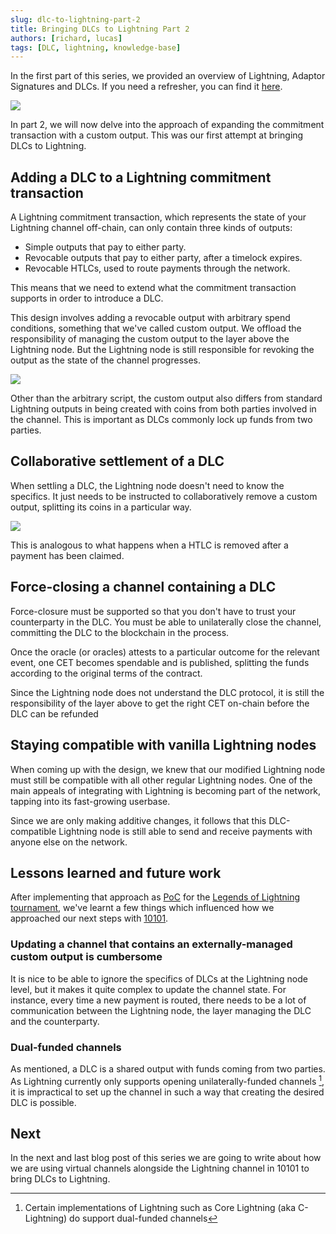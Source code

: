 ```yaml
---
slug: dlc-to-lightning-part-2
title: Bringing DLCs to Lightning Part 2
authors: [richard, lucas]
tags: [DLC, lightning, knowledge-base]
---
```


In the first part of this series, we provided an overview of Lightning, Adaptor Signatures and DLCs. If you need a refresher, you can find it [here](https://10101.finance/blog/dlc-to-lightning-part-1).

![](/2023-07-04-bringing-dlc-to-lightning-part-2/bitcoin_struck_by_lightning.png)

In part 2, we will now delve into the approach of expanding the commitment transaction with a custom output. This was our first attempt at bringing DLCs to Lightning.

## Adding a DLC to a Lightning commitment transaction

A Lightning commitment transaction, which represents the state of your Lightning channel off-chain, can only contain three kinds of outputs:

- Simple outputs that pay to either party.
- Revocable outputs that pay to either party, after a timelock expires.
- Revocable HTLCs, used to route payments through the network.

This means that we need to extend what the commitment transaction supports in order to introduce a DLC.

This design involves adding a revocable output with arbitrary spend conditions, something that we've called custom output. We offload the responsibility of managing the custom output to the layer above the Lightning node. But the Lightning node is still responsible for revoking the output as the state of the channel progresses.

![](/2023-07-04-bringing-dlc-to-lightning-part-2/custom-output.png)

Other than the arbitrary script, the custom output also differs from standard Lightning outputs in being created with coins from both parties involved in the channel. This is important as DLCs commonly lock up funds from two parties.

## Collaborative settlement of a DLC

When settling a DLC, the Lightning node doesn't need to know the specifics. It just needs to be instructed to collaboratively remove a custom output, splitting its coins in a particular way.

![](/2023-07-04-bringing-dlc-to-lightning-part-2/remove-custom-output.png)

This is analogous to what happens when a HTLC is removed after a payment has been claimed.

## Force-closing a channel containing a DLC

Force-closure must be supported so that you don't have to trust your counterparty in the DLC. You must be able to unilaterally close the channel, committing the DLC to the blockchain in the process.

Once the oracle (or oracles) attests to a particular outcome for the relevant event, one CET becomes spendable and is published, splitting the funds according to the original terms of the contract.

Since the Lightning node does not understand the DLC protocol, it is still the responsibility of the layer above to get the right CET on-chain before the DLC can be refunded

## Staying compatible with vanilla Lightning nodes

When coming up with the design, we knew that our modified Lightning node must still be compatible with all other regular Lightning nodes. One of the main appeals of integrating with Lightning is becoming part of the network, tapping into its fast-growing userbase.

Since we are only making additive changes, it follows that this DLC-compatible Lightning node is still able to send and receive payments with anyone else on the network.

## Lessons learned and future work

After implementing that approach as [PoC](https://github.com/get10101/10101-poc) for the [Legends of Lightning tournament](https://bolt.fun/tournaments/1/overview), we've learnt a few things which influenced how we approached our next steps with [10101](https://github.com/get10101/10101).

### Updating a channel that contains an externally-managed custom output is cumbersome

It is nice to be able to ignore the specifics of DLCs at the Lightning node level, but it makes it quite complex to update the channel state. For instance, every time a new payment is routed, there needs to be a lot of communication between the Lightning node, the layer managing the DLC and the counterparty.

### Dual-funded channels

As mentioned, a DLC is a shared output with funds coming from two parties. As Lightning currently only supports opening unilaterally-funded channels [^1], it is impractical to set up the channel in such a way that creating the desired DLC is possible.

## Next

In the next and last blog post of this series we are going to write about how we are using virtual channels alongside the Lightning channel in 10101 to bring DLCs to Lightning.

[^1]: Certain implementations of Lightning such as Core Lightning (aka C-Lightning) do support dual-funded channels
